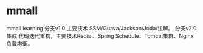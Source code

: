 # mmall
mmall learning
分支v1.0  主要技术  SSM/Guava/Jackson/Joda/注解。
分支v2.0 集成  代码迭代重构，主要技术Redis 、Spring Schedule、Tomcat集群、Nginx负载均衡。
